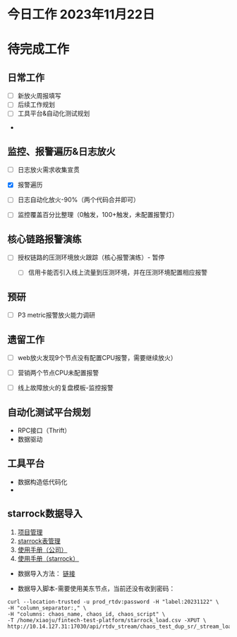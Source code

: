 # 今日工作 2023年11月22日
 
# 待完成工作

## 日常工作
- [ ] 新放火周报填写
- [ ] 后续工作规划
- [ ] 工具平台&自动化测试规划
- 


## 监控、报警遍历&日志放火
- [ ] 日志放火需求收集宣贯
- [x] 报警遍历
- [ ] 日志自动化放火-90%（两个代码合并即可）
- [ ] 监控覆盖百分比整理（0触发，100+触发，未配置报警灯）




## 核心链路报警演练
- [ ] 授权链路的压测环境放火跟踪（核心报警演练）- 暂停
    - [ ] 信用卡能否引入线上流量到压测环境，并在压测环境配置相应报警


## 预研
- [ ] P3 metric报警放火能力调研


## 遗留工作
- [ ] web放火发现9个节点没有配置CPU报警，需要继续放火）
- [ ] 营销两个节点CPU未配置报警
- [ ] 线上故障放火的复盘模板-监控报警




## 自动化测试平台规划
- RPC接口（Thrift）
- 数据驱动

## 工具平台
- 数据构造低代码化
- 


## starrock数据导入
1. [项目管理](https://pam.data.intra.didiglobal.com/project/info)
2. [starrock表管理](https://studio.data.intra.didiglobal.com/database-table-manage/star-rocks/list)
3. [使用手册（公司）](http://wiki.intra.xiaojukeji.com/pages/viewpage.action?pageId=665214090#id-03StarRocks%E7%94%A8%E6%88%B7%E6%89%8B%E5%86%8C-%E4%B8%89%E3%80%81%E9%80%9A%E8%BF%87HTTPPUT%E4%BB%8E%E6%9C%AC%E5%9C%B0%E6%96%87%E4%BB%B6%E7%B3%BB%E7%BB%9F%E6%88%96%E6%B5%81%E5%BC%8F%E6%95%B0%E6%8D%AE%E6%BA%90%E5%AF%BC%E5%85%A5%E6%95%B0%E6%8D%AE)
4. [使用手册（starrock）](https://docs.starrocks.io/zh-cn/2.3/loading/StreamLoad#%E9%80%9A%E8%BF%87-http-put-%E4%BB%8E%E6%9C%AC%E5%9C%B0%E6%96%87%E4%BB%B6%E7%B3%BB%E7%BB%9F%E6%88%96%E6%B5%81%E5%BC%8F%E6%95%B0%E6%8D%AE%E6%BA%90%E5%AF%BC%E5%85%A5%E6%95%B0%E6%8D%AE)


- 数据导入方法： [链接](http://wiki.intra.xiaojukeji.com/pages/viewpage.action?pageId=1094328786)

- 数据导入脚本-需要使用美东节点，当前还没有收到密码：

```
curl --location-trusted -u prod_rtdv:password -H "label:20231122" \
-H "column_separator:," \
-H "columns: chaos_name, chaos_id, chaos_script" \
-T /home/xiaoju/fintech-test-platform/starrock_load.csv -XPUT \
http://10.14.127.31:17030/api/rtdv_stream/chaos_test_dup_sr/_stream_load
```

